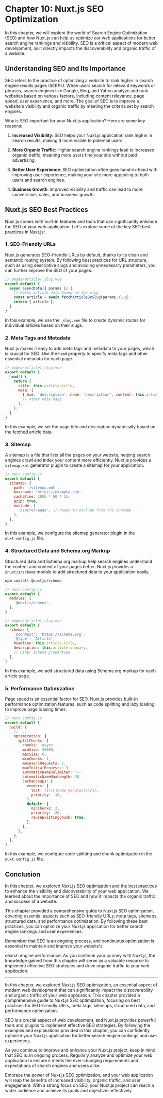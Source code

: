 # Chapter 10: Nuxt.js SEO Optimization

In this chapter, we will explore the world of Search Engine Optimization (SEO) and how Nuxt.js can help us optimize our web applications for better search engine rankings and visibility. SEO is a critical aspect of modern web development, as it directly impacts the discoverability and organic traffic of a website.

## Understanding SEO and Its Importance

SEO refers to the practice of optimizing a website to rank higher in search engine results pages (SERPs). When users search for relevant keywords or phrases, search engines like Google, Bing, and Yahoo analyze and rank websites based on various factors, including content relevance, page speed, user experience, and more. The goal of SEO is to improve a website's visibility and organic traffic by meeting the criteria set by search engines.

Why is SEO important for your Nuxt.js application? Here are some key reasons:

1. **Increased Visibility**: SEO helps your Nuxt.js application rank higher in search results, making it more visible to potential users.

2. **More Organic Traffic**: Higher search engine rankings lead to increased organic traffic, meaning more users find your site without paid advertising.

3. **Better User Experience**: SEO optimization often goes hand-in-hand with improving user experience, making your site more appealing to both users and search engines.

4. **Business Growth**: Improved visibility and traffic can lead to more conversions, sales, and business growth.

## Nuxt.js SEO Best Practices

Nuxt.js comes with built-in features and tools that can significantly enhance the SEO of your web application. Let's explore some of the key SEO best practices in Nuxt.js:

### 1. SEO-Friendly URLs

Nuxt.js generates SEO-friendly URLs by default, thanks to its clean and semantic routing system. By following best practices for URL structure, such as using descriptive slugs and avoiding unnecessary parameters, you can further improve the SEO of your pages.

```javascript
// pages/article/_slug.vue
export default {
  async asyncData({ params }) {
    // Fetch article data based on the slug
    const article = await fetchArticleBySlug(params.slug);
    return { article };
  }
}
```

In this example, we use the `_slug.vue` file to create dynamic routes for individual articles based on their slugs.

### 2. Meta Tags and Metadata

Nuxt.js makes it easy to add meta tags and metadata to your pages, which is crucial for SEO. Use the `head` property to specify meta tags and other essential metadata for each page.

```javascript
// pages/article/_slug.vue
export default {
  head() {
    return {
      title: this.article.title,
      meta: [
        { hid: 'description', name: 'description', content: this.article.summary },
        // Other meta tags
      ],
    };
  }
}
```

In this example, we set the page title and description dynamically based on the fetched article data.

### 3. Sitemap

A sitemap is a file that lists all the pages on your website, helping search engines crawl and index your content more efficiently. Nuxt.js provides a `sitemap.xml` generator plugin to create a sitemap for your application.

```javascript
// nuxt.config.js
export default {
  sitemap: {
    path: '/sitemap.xml',
    hostname: 'https://example.com',
    cacheTime: 1000 * 60 * 15,
    gzip: true,
    exclude: [
      '/secret-page', // Pages to exclude from the sitemap
    ],
  },
}
```

In this example, we configure the sitemap generator plugin in the `nuxt.config.js` file.

### 4. Structured Data and Schema.org Markup

Structured data and Schema.org markup help search engines understand the content and context of your pages better. Nuxt.js provides a `@nuxtjs/schema` module to add structured data to your application easily.

```bash
npm install @nuxtjs/schema
```

```javascript
// nuxt.config.js
export default {
  modules: [
    '@nuxtjs/schema',
  ],
}
```

```javascript
// pages/article/_slug.vue
export default {
  schema: {
    '@context': 'https://schema.org',
    '@type': 'Article',
    headline: this.article.title,
    description: this.article.summary,
    // Other schema properties
  },
}
```

In this example, we add structured data using Schema.org markup for each article page.

### 5. Performance Optimization

Page speed is an essential factor for SEO. Nuxt.js provides built-in performance optimization features, such as code splitting and lazy loading, to improve page loading times.

```javascript
// nuxt.config.js
export default {
  build: {
    // ...
    optimization: {
      splitChunks: {
        chunks: 'async',
        minSize: 30000,
        maxSize: 0,
        minChunks: 1,
        maxAsyncRequests: 5,
        maxInitialRequests: 3,
        automaticNameDelimiter: '~',
        automaticNameMaxLength: 30,
        cacheGroups: {
          vendors: {
            test: /[\\/]node_modules[\\/]/,
            priority: -10,
          },
          default: {
            minChunks: 2,
            priority: -20,
            reuseExistingChunk: true,
          },
        },
      },
    },
  },
}
```

In this example, we configure code splitting and chunk optimization in the `nuxt.config.js` file.

## Conclusion

In this chapter, we explored Nuxt.js SEO optimization and the best practices to enhance the visibility and discoverability of your web application. We learned about the importance of SEO and how it impacts the organic traffic and success of a website.

This chapter provided a comprehensive guide to Nuxt.js SEO optimization, covering essential aspects such as SEO-friendly URLs, meta tags, sitemaps, structured data, and performance optimization. By following these best practices, you can optimize your Nuxt.js application for better search engine rankings and user experiences.

Remember that SEO is an ongoing process, and continuous optimization is essential to maintain and improve your website's

 search engine performance. As you continue your journey with Nuxt.js, the knowledge gained from this chapter will serve as a valuable resource to implement effective SEO strategies and drive organic traffic to your web application.

---
In this chapter, we explored Nuxt.js SEO optimization, an essential aspect of modern web development that can significantly impact the discoverability and organic traffic of your web application. This chapter provided a comprehensive guide to Nuxt.js SEO optimization, focusing on best practices for SEO-friendly URLs, meta tags, sitemaps, structured data, and performance optimization.

SEO is a crucial aspect of web development, and Nuxt.js provides powerful tools and plugins to implement effective SEO strategies. By following the examples and explanations provided in this chapter, you can confidently optimize your Nuxt.js application for better search engine rankings and user experiences.

As you continue to improve and enhance your Nuxt.js project, keep in mind that SEO is an ongoing process. Regularly analyze and optimize your web application to ensure it meets the ever-changing requirements and expectations of search engines and users alike.

Embrace the power of Nuxt.js SEO optimization, and your web application will reap the benefits of increased visibility, organic traffic, and user engagement. With a strong focus on SEO, your Nuxt.js project can reach a wider audience and achieve its goals and objectives effectively.